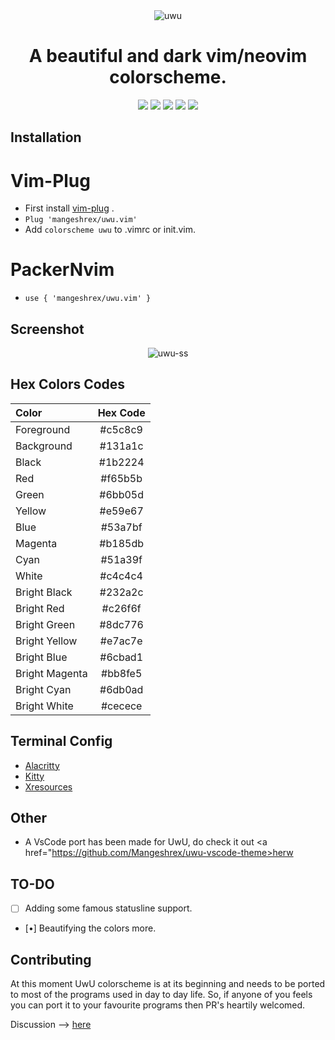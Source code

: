 <div align="center"> 
<img src="https://raw.githubusercontent.com/Mangeshrex/uwu.vim/main/assets/uwu-template.png" alt="uwu">
<h1> A beautiful and dark vim/neovim colorscheme.</h1> 
</div> 

<p align="center"> 
<img src="https://img.shields.io/github/stars/Mangeshrex/uwu.vim?color=d3869b&labelColor=1b2224&style=for-the-badge"> <img src="https://img.shields.io/github/issues/Mangeshrex/uwu.vim?color=e7ac7e&labelColor=1b2224&style=for-the-badge">  
<img src="https://img.shields.io/static/v1?label=license&message=MIT&color=5b98a9&labelColor=1b2224&style=for-the-badge"> 
<img src="https://img.shields.io/github/forks/Mangeshrex/uwu.vim?color=e74c4c&labelColor=1b2224&style=for-the-badge"> <img src="https://img.shields.io/static/v1?label=PR%27s&message=Welcomed&color=51a39f&labelColor=1b2224&style=for-the-badge"> 
</p> 

## Installation 
# Vim-Plug
- First install <a href="https://github.com/junegunn/vim-plug">vim-plug</a> . 
- ```Plug 'mangeshrex/uwu.vim' ``` 
- Add ```colorscheme uwu``` to .vimrc or init.vim. 

# PackerNvim 
- `use { 'mangeshrex/uwu.vim' }`

## Screenshot 
<p align="center"> 
<img src="https://raw.githubusercontent.com/Mangeshrex/uwu.vim/main/assets/uwu.png" alt="uwu-ss"> 
</p> 

## Hex Colors Codes 
| Color          | Hex Code |   
| :------------  | :------: |  
| Foreground     | #c5c8c9  |   
| Background     | #131a1c  | 
| Black          | #1b2224  | 
| Red            | #f65b5b  | 
| Green          | #6bb05d  | 
| Yellow         | #e59e67  | 
| Blue           | #53a7bf  | 
| Magenta        | #b185db  | 
| Cyan           | #51a39f  | 
| White          | #c4c4c4  | 
| Bright Black   | #232a2c  | 
| Bright Red     | #c26f6f  |
| Bright Green   | #8dc776  | 
| Bright Yellow  | #e7ac7e  | 
| Bright Blue    | #6cbad1  | 
| Bright Magenta | #bb8fe5  | 
| Bright Cyan    | #6db0ad  | 
| Bright White   | #cecece  | 


## Terminal Config
- <a href="https://github.com/mangeshrex/uwu.vim/tree/main/assets/alacritty.yml">Alacritty</a>
- <a href="https://github.com/Mangeshrex/uwu.vim/tree/main/assets/kitty.conf">Kitty</a>
- <a href="https://github.com/Mangeshrex/uwu.vim/tree/main/assets/.Xresources">Xresources</a> 

## Other 
- A VsCode port has been made for UwU, do check it out <a href="https://github.com/Mangeshrex/uwu-vscode-theme>herw</a> 

## TO-DO 
- [ ] Adding some famous statusline support. 
- [•] Beautifying the colors more. 

## Contributing
At this moment UwU colorscheme is at its beginning and needs to be ported to most of the programs used in day to day life. So, if anyone of you feels you can port it to your favourite programs then PR's heartily welcomed.  

Discussion --> <a href="https://github.com/Mangeshrex/uwu.vim/issues/14">here</a> 
